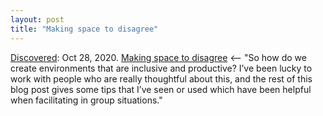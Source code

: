 ```yaml
---
layout: post
title: "Making space to disagree"
---
```

[Discovered](http://rolandtanglao.com/2020/07/29/p1-blogthis-checkvist-list-links-to-blog/): Oct 28, 2020. [Making space to disagree](https://medium.com/@HowieMeg/making-space-to-disagree-e8862a3c2cd6) <-- "So how do we create environments that are inclusive and productive? I’ve been lucky to work with people who are really thoughtful about this, and the rest of this blog post gives some tips that I’ve seen or used which have been helpful when facilitating in group situations."
